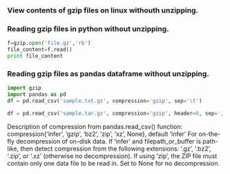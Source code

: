 ### View contents of gzip files on linux withouth unzipping.



### Reading gzip files in python without unzipping.

```python
f=gzip.open('file.gz','rb')
file_content=f.read()
print file_content

```



### Reading gzip files as pandas dataframe without unzipping.

```python
import gzip
import pandas as pd
df = pd.read_csv('sample.txt.gz', compression='gzip', sep='\t')

```

```python
df = pd.read_csv('sample.tar.gz', compression='gzip', header=0, sep=',', quotechar='"')
```
Description of compression from pandas.read_csv() function:
  compression{‘infer’, ‘gzip’, ‘bz2’, ‘zip’, ‘xz’, None}, default ‘infer’
For on-the-fly decompression of on-disk data. If ‘infer’ and filepath_or_buffer is path-like, then detect compression from the following extensions: ‘.gz’, ‘.bz2’, ‘.zip’, or ‘.xz’ (otherwise no decompression). If using ‘zip’, the ZIP file must contain only one data file to be read in. Set to None for no decompression.



